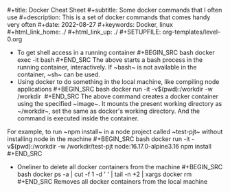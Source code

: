 #+title: Docker Cheat Sheet
#+subtitle: Some docker commands that I often use
#+description: This is a set of docker commands that comes handy very often
#+date: 2022-08-27
#+keywords: Docker, linux
#+html_link_home: ./
#+html_link_up: ./
#+SETUPFILE: org-templates/level-0.org

* To get shell access in a running container
#+BEGIN_SRC bash
docker exec -it <container> bash
#+END_SRC
The above starts a bash process in the running container, interactively.
If ~bash~ is not available in the container, ~sh~ can be used.
* Using docker to do something in the local machine, like compiling node applications
#+BEGIN_SRC bash
docker run -it -v$(pwd):/workdir -w /workdir <image> <command>
#+END_SRC
The above command creates a docker container using the specified ~image~.
It mounts the present working directory as ~/workdir~, set the same as docker's working directory.
And the command is executed inside the container.

For example, to run ~npm install~ in a node project called ~test-pjt~ without installing node in the machine
#+BEGIN_SRC bash
docker run -it -v$(pwd):/workdir -w /workdir/test-pjt node:16.17.0-alpine3.16 npm install
#+END_SRC

* Oneliner to delete all docker containers from the machine
#+BEGIN_SRC bash
docker ps -a | cut -f 1 -d ' ' | tail -n +2 | xargs docker rm
#+END_SRC
Removes all docker containers from the local machine
